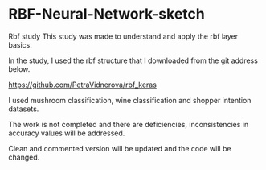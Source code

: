 # RBF-Neural-Network-sketch
 Rbf study
This study was made to understand and apply the rbf layer basics.

In the study, I used the rbf structure that I downloaded from the git address below.

https://github.com/PetraVidnerova/rbf_keras

I used mushroom classification, wine classification and shopper intention datasets.

The work is not completed and there are deficiencies, inconsistencies in accuracy values will be addressed.

Clean and commented version will be updated and the code will be changed.

